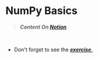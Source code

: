 # NumPy Basics

> ***Content On [Notion](https://darkened-fireman-c50.notion.site/NumPy-Basics-2d9334d3099747c395f455c6f3c836d6)***<br>

<br>

- Don't forget to see the [**_exercise_**.](https://github.com/aIqasem/numpy/tree/main/exercise)